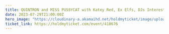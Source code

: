 ```yaml
---
title: QUINTRON and MISS PUSSYCAT with Katey Red, Ex Elfs, DJs Interesting Results Baby Daddy & PUPPET SHOW at POOR BOYS
date: 2023-07-29T21:00:00Z
hero_image: "https://cloudinary-a.akamaihd.net/holdmyticket/image/upload/w_200,h_250,c_fit,c_limit,q_68,dn_72,f_auto/v6/uploads/flyers2/f07ihv3sghfv3j43ysh8.jpg"
ticket_link: https://holdmyticket.com/event/418676
---
```

